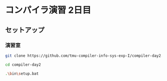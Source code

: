 # コンパイラ演習 2日目

## セットアップ

### 演習室

```sh
git clone https://github.com/tmu-compiler-info-sys-exp-I/compiler-day2.git

cd compiler-day2

.\bin\setup.bat
```